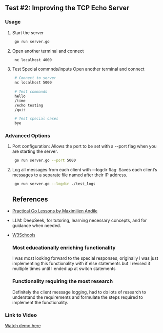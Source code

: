 ## Test #2: Improving the TCP Echo Server

### Usage
1. Start the server
    ```bash
     go run server.go 
    ```
2. Open another terminal and connect
   ```bash
    nc localhost 4000
    ```
3. Test Special commnds/inputs
   Open another terminal and connect
   ```bash
    # Connect to server
    nc localhost 5000
    
    # Test commands
    hello
    /time
    /echo testing
    /quit

    # Test special cases
    bye
    ```
   
### Advanced Options
1. Port configuration: Allows the port to be set with a --port flag when you are starting the server.
    ```bash
     go run server.go --port 5000
    ```
2. Log all messages from each client with --logdir flag: Saves each client’s messages to a separate file named after their IP address.
   ```bash
    go run server.go --logdir ./test_logs
    ```
   ## References
- [Practical Go Lessons by Maximilien Andile](https://www.practical-go-lessons.com/)
- LLM: DeepSeek, for tutoring, learning necessary concepts, and for guidance when needed.
- [W3Schools](https://www.w3schools.com/go/go_switch.php)


  ### Most educationally enriching functionality
  I was most looking forward to the special responses, originally I was just implementing this functionality with if else statements but I revised it multiple times until I ended up at switch statements
  
  ### Functionality requiring the most research
  Definitely the client message logging, had to do lots of research to understand the requirements and formulate the steps required to implement the functionality.
      

### Link to Video
[Watch demo here](https://www.youtube.com/watch?v=-pOBUj6WGMM)   
